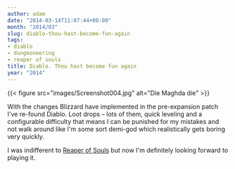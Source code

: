 ```yaml
---
author: adam
date: "2014-03-14T11:07:44+00:00"
month: "2014/03"
slug: diablo-thou-hast-become-fun-again
tags:
- diablo
- dungeoneering
- reaper of souls
title: Diablo. Thou hast become fun again
year: "2014"
---
```


{{< figure src="images/Screenshot004.jpg" alt="Die Maghda die" >}}

With the changes Blizzard have implemented in the pre-expansion patch I've re-found Diablo. Loot drops &#8211; lots of them, quick leveling and a configurable difficulty that means I can be punished for my mistakes and not walk around like I'm some sort demi-god which realistically gets boring very quickly.

I was indifferent to [Reaper of Souls](http://eu.battle.net/d3/en/reaper-of-souls/) but now I'm definitely looking forward to playing it.